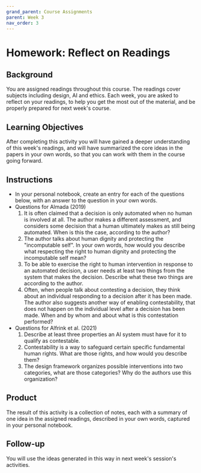```yaml
---
grand_parent: Course Assignments
parent: Week 3
nav_order: 3
---
```


# Homework: Reflect on Readings

## Background

You are assigned readings throughout this course. The readings cover subjects including design, AI and ethics. Each week, you are asked to reflect on your readings, to help you get the most out of the material, and be properly prepared for next week's course. 

## Learning Objectives

After completing this activity you will have gained a deeper understanding of this week's readings, and will have summarized the core ideas in the papers in your own words, so that you can work with them in the course going forward.

## Instructions

-   In your personal notebook, create an entry for each of the questions below, with an answer to the question in your own words.
-   Questions for Almada (2019)
    1.  It is often claimed that a decision is only automated when no human is involved at all. The author makes a different assessment, and considers some decision that a human ultimately makes as still being automated. When is this the case, according to the author?
    2.  The author talks about human dignity and protecting the "incomputable self". In your own words, how would you describe what respecting the right to human dignity and protecting the incomputable self mean?
    3.  To be able to exercise the right to human intervention in response to an automated decision, a user needs at least two things from the system that makes the decision. Describe what these two things are according to the author.
    4.  Often, when people talk about contesting a decision, they think about an individual responding to a decision after it has been made. The author also suggests another way of enabling contestability, that does not happen on the individual level after a decision has been made. When and by whom and about what is this contestation performed?
-   Questions for Alfrink et al. (2021)
    1.  Describe at least three properties an AI system must have for it to qualify as contestable.
    2.  Contestability is a way to safeguard certain specific fundamental human rights. What are those rights, and how would you describe them?
    3.  The design framework organizes possible interventions into two categories, what are those categories? Why do the authors use this organization?

## Product

The result of this activity is a collection of notes, each with a summary of one idea in the assigned readings, described in your own words, captured in your personal notebook.

## Follow-up

You will use the ideas generated in this way in next week's session's activities.